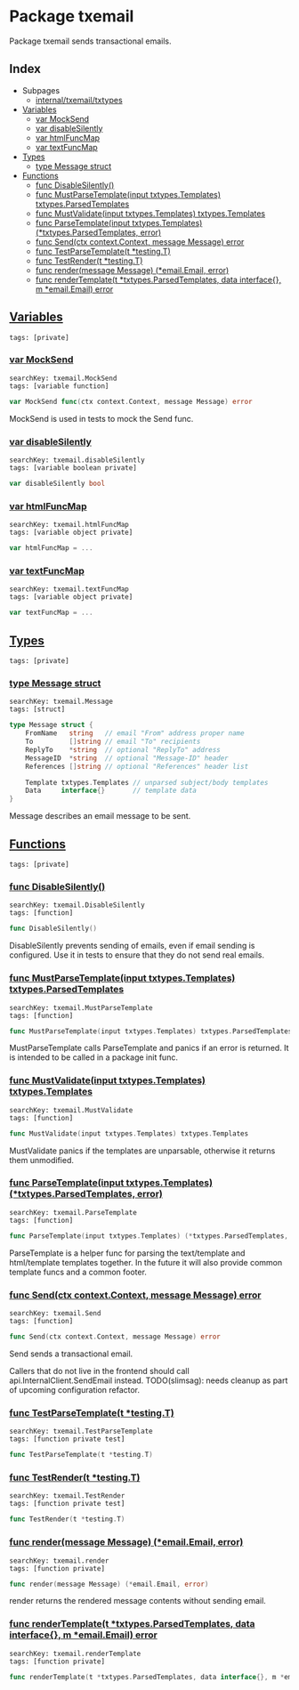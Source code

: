 # Package txemail

Package txemail sends transactional emails. 

## Index

* Subpages
  * [internal/txemail/txtypes](txemail/txtypes.md)
* [Variables](#var)
    * [var MockSend](#MockSend)
    * [var disableSilently](#disableSilently)
    * [var htmlFuncMap](#htmlFuncMap)
    * [var textFuncMap](#textFuncMap)
* [Types](#type)
    * [type Message struct](#Message)
* [Functions](#func)
    * [func DisableSilently()](#DisableSilently)
    * [func MustParseTemplate(input txtypes.Templates) txtypes.ParsedTemplates](#MustParseTemplate)
    * [func MustValidate(input txtypes.Templates) txtypes.Templates](#MustValidate)
    * [func ParseTemplate(input txtypes.Templates) (*txtypes.ParsedTemplates, error)](#ParseTemplate)
    * [func Send(ctx context.Context, message Message) error](#Send)
    * [func TestParseTemplate(t *testing.T)](#TestParseTemplate)
    * [func TestRender(t *testing.T)](#TestRender)
    * [func render(message Message) (*email.Email, error)](#render)
    * [func renderTemplate(t *txtypes.ParsedTemplates, data interface{}, m *email.Email) error](#renderTemplate)


## <a id="var" href="#var">Variables</a>

```
tags: [private]
```

### <a id="MockSend" href="#MockSend">var MockSend</a>

```
searchKey: txemail.MockSend
tags: [variable function]
```

```Go
var MockSend func(ctx context.Context, message Message) error
```

MockSend is used in tests to mock the Send func. 

### <a id="disableSilently" href="#disableSilently">var disableSilently</a>

```
searchKey: txemail.disableSilently
tags: [variable boolean private]
```

```Go
var disableSilently bool
```

### <a id="htmlFuncMap" href="#htmlFuncMap">var htmlFuncMap</a>

```
searchKey: txemail.htmlFuncMap
tags: [variable object private]
```

```Go
var htmlFuncMap = ...
```

### <a id="textFuncMap" href="#textFuncMap">var textFuncMap</a>

```
searchKey: txemail.textFuncMap
tags: [variable object private]
```

```Go
var textFuncMap = ...
```

## <a id="type" href="#type">Types</a>

```
tags: [private]
```

### <a id="Message" href="#Message">type Message struct</a>

```
searchKey: txemail.Message
tags: [struct]
```

```Go
type Message struct {
	FromName   string   // email "From" address proper name
	To         []string // email "To" recipients
	ReplyTo    *string  // optional "ReplyTo" address
	MessageID  *string  // optional "Message-ID" header
	References []string // optional "References" header list

	Template txtypes.Templates // unparsed subject/body templates
	Data     interface{}       // template data
}
```

Message describes an email message to be sent. 

## <a id="func" href="#func">Functions</a>

```
tags: [private]
```

### <a id="DisableSilently" href="#DisableSilently">func DisableSilently()</a>

```
searchKey: txemail.DisableSilently
tags: [function]
```

```Go
func DisableSilently()
```

DisableSilently prevents sending of emails, even if email sending is configured. Use it in tests to ensure that they do not send real emails. 

### <a id="MustParseTemplate" href="#MustParseTemplate">func MustParseTemplate(input txtypes.Templates) txtypes.ParsedTemplates</a>

```
searchKey: txemail.MustParseTemplate
tags: [function]
```

```Go
func MustParseTemplate(input txtypes.Templates) txtypes.ParsedTemplates
```

MustParseTemplate calls ParseTemplate and panics if an error is returned. It is intended to be called in a package init func. 

### <a id="MustValidate" href="#MustValidate">func MustValidate(input txtypes.Templates) txtypes.Templates</a>

```
searchKey: txemail.MustValidate
tags: [function]
```

```Go
func MustValidate(input txtypes.Templates) txtypes.Templates
```

MustValidate panics if the templates are unparsable, otherwise it returns them unmodified. 

### <a id="ParseTemplate" href="#ParseTemplate">func ParseTemplate(input txtypes.Templates) (*txtypes.ParsedTemplates, error)</a>

```
searchKey: txemail.ParseTemplate
tags: [function]
```

```Go
func ParseTemplate(input txtypes.Templates) (*txtypes.ParsedTemplates, error)
```

ParseTemplate is a helper func for parsing the text/template and html/template templates together. In the future it will also provide common template funcs and a common footer. 

### <a id="Send" href="#Send">func Send(ctx context.Context, message Message) error</a>

```
searchKey: txemail.Send
tags: [function]
```

```Go
func Send(ctx context.Context, message Message) error
```

Send sends a transactional email. 

Callers that do not live in the frontend should call api.InternalClient.SendEmail instead. TODO(slimsag): needs cleanup as part of upcoming configuration refactor. 

### <a id="TestParseTemplate" href="#TestParseTemplate">func TestParseTemplate(t *testing.T)</a>

```
searchKey: txemail.TestParseTemplate
tags: [function private test]
```

```Go
func TestParseTemplate(t *testing.T)
```

### <a id="TestRender" href="#TestRender">func TestRender(t *testing.T)</a>

```
searchKey: txemail.TestRender
tags: [function private test]
```

```Go
func TestRender(t *testing.T)
```

### <a id="render" href="#render">func render(message Message) (*email.Email, error)</a>

```
searchKey: txemail.render
tags: [function private]
```

```Go
func render(message Message) (*email.Email, error)
```

render returns the rendered message contents without sending email. 

### <a id="renderTemplate" href="#renderTemplate">func renderTemplate(t *txtypes.ParsedTemplates, data interface{}, m *email.Email) error</a>

```
searchKey: txemail.renderTemplate
tags: [function private]
```

```Go
func renderTemplate(t *txtypes.ParsedTemplates, data interface{}, m *email.Email) error
```

